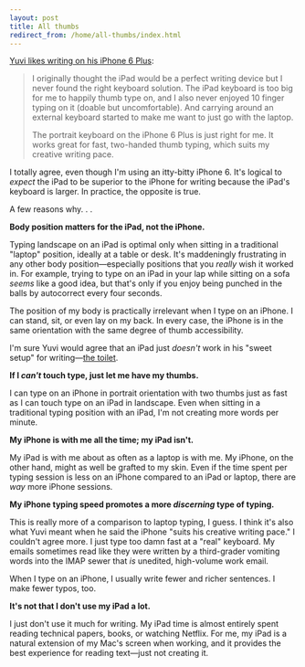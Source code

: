```yaml
---
layout: post
title: All thumbs
redirect_from: /home/all-thumbs/index.html
---
```

<p><a href="http://yuvizalkow.com/general/6plus/">Yuvi likes writing on his iPhone 6 Plus</a>:</p>

<blockquote>
  <p>I originally thought the iPad would be a perfect writing device but I never found the right keyboard solution. The iPad keyboard is too big for me to happily thumb type on, and I also never enjoyed 10 finger typing on it (doable but uncomfortable). And carrying around an external keyboard started to make me want to just go with the laptop.</p>
  
  <p>The portrait keyboard on the iPhone 6 Plus is just right for me. It works great for fast, two-handed thumb typing, which suits my creative writing pace.</p>
</blockquote>

<p>I totally agree, even though I'm using an itty-bitty iPhone 6. It's logical to <em>expect</em> the iPad to be superior to the iPhone for writing because the iPad's keyboard is larger. In practice, the opposite is true. </p>

<p>A few reasons why. . .</p>

<p><strong>Body position matters for the iPad, not the iPhone.</strong></p>

<p>Typing landscape on an iPad is optimal only when sitting in a traditional "laptop" position, ideally at a table or desk. It's maddeningly frustrating in any other body position—especially positions that you <em>really</em> wish it worked in. For example, trying to type on an iPad in your lap while sitting on a sofa <em>seems</em> like a good idea, but that's only if you enjoy being punched in the balls by autocorrect every four seconds. </p>

<p>The position of my body is practically irrelevant when I type on an iPhone. I can stand, sit, or even lay on my back. In every case, the iPhone is in the same orientation with the same degree of thumb accessibility.</p>

<p>I'm sure Yuvi would agree that an iPad just <em>doesn't</em> work in his "sweet setup" for writing—<a href="http://yuvizalkow.com/videos/writinganovel/">the toilet</a>. </p>

<p><strong>If I <em>can't</em> touch type, just let me have my thumbs.</strong> </p>

<p>I can type on an iPhone in portrait orientation with two thumbs just as fast as I can touch type on an iPad in landscape. Even when sitting in a traditional typing position with an iPad, I'm not creating more words per minute. </p>

<p><strong>My iPhone is with me all the time; my iPad isn't.</strong> </p>

<p>My iPad is with me about as often as a laptop is with me. My iPhone, on the other hand, might as well be grafted to my skin. Even if the time spent per typing session is less on an iPhone compared to an iPad or laptop, there are <em>way</em> more iPhone sessions.</p>

<p><strong>My iPhone typing speed promotes a more <em>discerning</em> type of typing.</strong></p>

<p>This is really more of a comparison to laptop typing, I guess. I think it's also what Yuvi meant when he said the iPhone "suits his creative writing pace." I couldn't agree more. I just type too damn fast at a "real" keyboard. My emails sometimes read like they were written by a third-grader vomiting words into the IMAP sewer that <em>is</em> unedited, high-volume work email. </p>

<p>When I type on an iPhone, I usually write fewer and richer sentences. I make fewer typos, too. </p>

<p><strong>It's not that I don't use my iPad a lot.</strong></p>

<p>I just don't use it much for writing. My iPad time is almost entirely spent reading technical papers, books, or watching Netflix. For me, my iPad is a natural extension of my Mac's screen when working, and it provides the best experience for reading text—just not creating it. </p>
